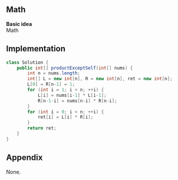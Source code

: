 **Math**  
---
**Basic idea**  
Math

Implementation
---
```java
class Solution {
    public int[] productExceptSelf(int[] nums) {
        int n = nums.length;
        int[] L = new int[n], R = new int[n], ret = new int[n];
        L[0] = R[n-1] = 1;
        for (int i = 1; i < n; ++i) {
            L[i] = nums[i-1] * L[i-1];
            R[n-1-i] = nums[n-i] * R[n-i];
        }
        for (int i = 0; i < n; ++i) {
            ret[i] = L[i] * R[i];
        }
        return ret;
    }
}
```
**Appendix**
---
None.